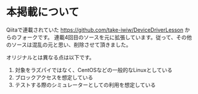 # 本掲載について
Qiitaで連載されていた https://github.com/take-iwiw/DeviceDriverLesson からのフォークです。
連載4回目のソースを元に拡張しています。従って、その他のソースは混乱の元と思い、削除させて頂きました。

オリジナルとは異なる点は以下です。

1. 対象をラズパイではなく、CentOSなどの一般的なLinuxとしている
1. ブロックアクセスを想定している
1. テストする際のシミュレーターとしての利用を想定している
